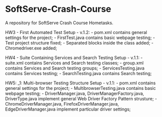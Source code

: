 # SoftServe-Crash-Course
A repository for SoftServe Crash Course Hometasks. 

HW3 - First Automated Test Setup - v.1.2: 
	- pom.xml contains general settings for the project;
	- FirstTest.java contains basic  webpage testing;
	- Test project structure fixed;
	- Separated blocks inside the class added;
	- Chromedriver.exe added;

HW4 - Suite Containing Services and Search Testing Setup - v.1.1:
	- suite.xml contains Services and Search testing classes;
	- group.xml contains Services and Search testing groups;
	- ServicesTesting.java contains Services testing;
	- SearchTesting.java contains Search testing;

HW5:
	 _1: Multi-browser Testing Structure Setup - v.1.1:
	 - pom.xml contains general settings for the project;
	 - MultibrowserTesting.java contains basic webpage testing;
	 - DriverManager.java, DriverManagerFactory.java, DriverType.java implement general Web Driver Factory Pattern strusture;
	 - ChromeDriverManager.java, FirefoxDriverManager.java, EdgeDriverManager.java implement particular driver settings;
	 